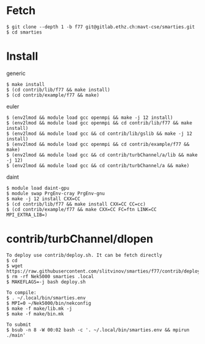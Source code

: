 # Fetch

    $ git clone --depth 1 -b f77 git@gitlab.ethz.ch:mavt-cse/smarties.git
    $ cd smarties

# Install

generic

    $ make install
    $ (cd contrib/lib/f77 && make install)
    $ (cd contrib/example/f77 && make)

euler

    $ (env2lmod && module load gcc openmpi && make -j 12 install)
    $ (env2lmod && module load gcc openmpi && cd contrib/lib/f77 && make install)
    $ (env2lmod && module load gcc && cd contrib/lib/gslib && make -j 12 install)
    $ (env2lmod && module load gcc openmpi && cd contrib/example/f77 && make)
    $ (env2lmod && module load gcc && cd contrib/turbChannel/a/lib && make -j 12)
    $ (env2lmod && module load gcc && cd contrib/turbChannel/a && make)

daint

    $ module load daint-gpu
    $ module swap PrgEnv-cray PrgEnv-gnu
    $ make -j 12 install CXX=CC
    $ (cd contrib/lib/f77 && make install CXX=CC CC=cc)
    $ (cd contrib/example/f77 && make CXX=CC FC=ftn LINK=CC MPI_EXTRA_LIB=)

# contrib/turbChannel/dlopen

    To deploy use contrib/deploy.sh. It can be fetch directly
    $ cd
    $ wget https://raw.githubusercontent.com/slitvinov/smarties/f77/contrib/deploy.sh
    $ rm -rf Nek5000 smarties .local
    $ MAKEFLAGS=-j bash deploy.sh

    To compile:
    $ . ~/.local/bin/smarties.env
    $ MPI=0 ~/Nek5000/bin/nekconfig
    $ make -f make/lib.mk -j
    $ make -f make/bin.mk

    To submit
    $ bsub -n 8 -W 00:02 bash -c '. ~/.local/bin/smarties.env && mpirun ./main'
